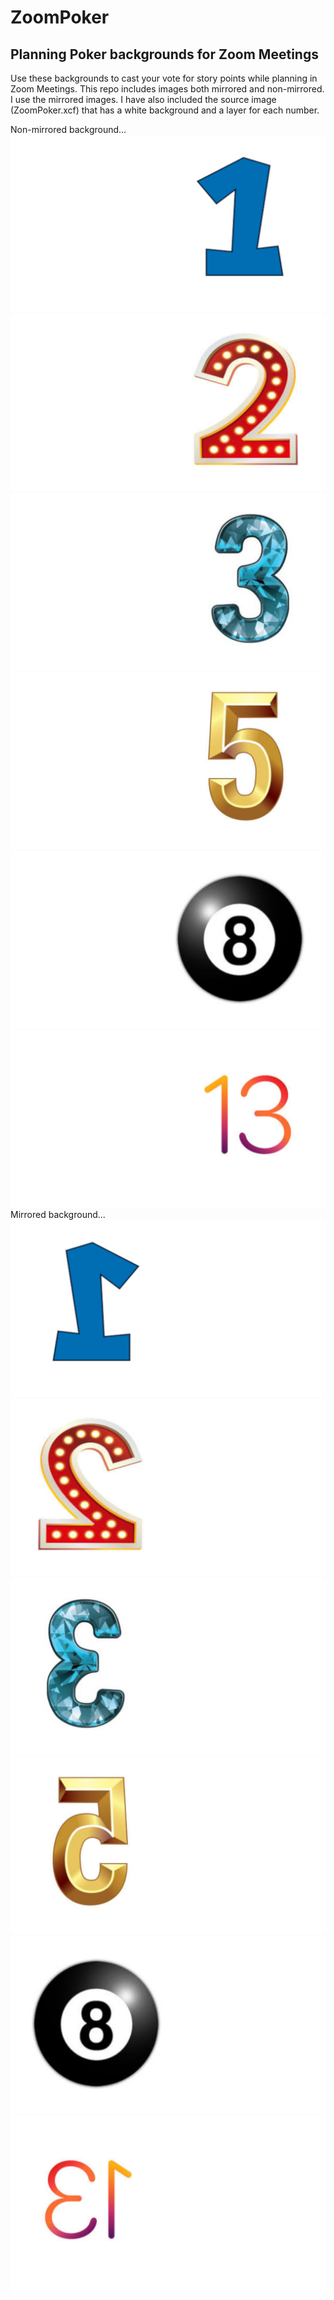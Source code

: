 # ZoomPoker
## Planning Poker backgrounds for Zoom Meetings

Use these backgrounds to cast your vote for story points while planning in Zoom Meetings. This repo includes images both mirrored and non-mirrored. I use the mirrored images. I have also included the source image (ZoomPoker.xcf) that has a white background and a layer for each number.  

Non-mirrored background...  
![1](1.jpg)
![2](2.jpg)
![3](3.jpg)
![5](5.jpg)
![8](8.jpg)
![13](13.jpg)
Mirrored background...
![1 mirrored](1-mirrored.jpg)
![2 mirrored](2-mirrored.jpg)
![3 mirrored](3-mirrored.jpg)
![5 mirrored](5-mirrored.jpg)
![8 mirrored](8-mirrored.jpg)
![13 mirrored](13-mirrored.jpg)